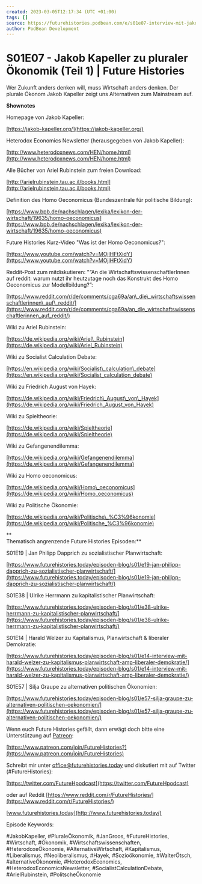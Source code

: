```yaml
---
created: 2023-03-05T12:17:34 (UTC +01:00)
tags: []
source: https://futurehistories.podbean.com/e/s01e07-interview-mit-jakob-kapeller-teil-1/
author: PodBean Development
---
```


# S01E07 - Jakob Kapeller zu pluraler Ökonomik (Teil 1) | Future Histories

Wer Zukunft anders denken will, muss Wirtschaft anders denken. Der plurale Ökonom Jakob Kapeller zeigt uns Alternativen zum Mainstream auf.

**Shownotes**

  
Homepage von Jakob Kapeller:

[https://jakob-kapeller.org/](https://jakob-kapeller.org/)

  
Heterodox Economics Newsletter (herausgegeben von Jakob Kapeller):

[http://www.heterodoxnews.com/HEN/home.html](http://www.heterodoxnews.com/HEN/home.html)

  
Alle Bücher von Ariel Rubinstein zum freien Download:

[http://arielrubinstein.tau.ac.il/books.html](http://arielrubinstein.tau.ac.il/books.html)

  
Definition des Homo Oeconomicus (Bundeszentrale für politische Bildung):

[https://www.bpb.de/nachschlagen/lexika/lexikon-der-wirtschaft/19635/homo-oeconomicus](https://www.bpb.de/nachschlagen/lexika/lexikon-der-wirtschaft/19635/homo-oeconomicus)

  
Future Histories Kurz-Video "Was ist der Homo Oeconomicus?":

[https://www.youtube.com/watch?v=MOjlHFtXidY](https://www.youtube.com/watch?v=MOjlHFtXidY)

  
Reddit-Post zum mitdiskutieren: "“An die WirtschaftswissenschaftlerInnen auf reddit: warum nutzt ihr heutzutage noch das Konstrukt des Homo Oeconomicus zur Modellbildung?”:

[https://www.reddit.com/r/de/comments/cga69a/an\_die\_wirtschaftswissenschaftlerinnen\_auf\_reddit/](https://www.reddit.com/r/de/comments/cga69a/an_die_wirtschaftswissenschaftlerinnen_auf_reddit/)

  
Wiki zu Ariel Rubinstein:

[https://de.wikipedia.org/wiki/Ariel\_Rubinstein](https://de.wikipedia.org/wiki/Ariel_Rubinstein)

  
Wiki zu Socialist Calculation Debate:

[https://en.wikipedia.org/wiki/Socialist\_calculation\_debate](https://en.wikipedia.org/wiki/Socialist_calculation_debate)

  
Wiki zu Friedrich August von Hayek:

[https://de.wikipedia.org/wiki/Friedrich\_August\_von\_Hayek](https://de.wikipedia.org/wiki/Friedrich_August_von_Hayek)

  
Wiki zu Spieltheorie:

[https://de.wikipedia.org/wiki/Spieltheorie](https://de.wikipedia.org/wiki/Spieltheorie)

  
Wiki zu Gefangenendilemma:

[https://de.wikipedia.org/wiki/Gefangenendilemma](https://de.wikipedia.org/wiki/Gefangenendilemma)

  
Wiki zu Homo oeconomicus:

[https://de.wikipedia.org/wiki/Homo\_oeconomicus](https://de.wikipedia.org/wiki/Homo_oeconomicus)

  
Wiki zu Politische Ökonomie:

[https://de.wikipedia.org/wiki/Politische\_%C3%96konomie](https://de.wikipedia.org/wiki/Politische_%C3%96konomie)

**  
Thematisch angrenzende Future Histories Episoden:**

  
S01E19 | Jan Philipp Dapprich zu sozialistischer Planwirtschaft:

[https://www.futurehistories.today/episoden-blog/s01/e19-jan-philipp-dapprich-zu-sozialistischer-planwirtschaft/](https://www.futurehistories.today/episoden-blog/s01/e19-jan-philipp-dapprich-zu-sozialistischer-planwirtschaft/)

  
S01E38 | Ulrike Herrmann zu kapitalistischer Planwirtschaft:

[https://www.futurehistories.today/episoden-blog/s01/e38-ulrike-herrmann-zu-kapitalistischer-planwirtschaft/](https://www.futurehistories.today/episoden-blog/s01/e38-ulrike-herrmann-zu-kapitalistischer-planwirtschaft/)

  
S01E14 | Harald Welzer zu Kapitalismus, Planwirtschaft & liberaler Demokratie:

[https://www.futurehistories.today/episoden-blog/s01/e14-interview-mit-harald-welzer-zu-kapitalismus-planwirtschaft-amp-liberaler-demokratie/](https://www.futurehistories.today/episoden-blog/s01/e14-interview-mit-harald-welzer-zu-kapitalismus-planwirtschaft-amp-liberaler-demokratie/)

  
S01E57 | Silja Graupe zu alternativen politischen Ökonomien:

[https://www.futurehistories.today/episoden-blog/s01/e57-silja-graupe-zu-alternativen-politischen-oekonomien/](https://www.futurehistories.today/episoden-blog/s01/e57-silja-graupe-zu-alternativen-politischen-oekonomien/)

Wenn euch Future Histories gefällt, dann erwägt doch bitte eine Unterstützung auf [Patreon](https://www.patreon.com/join/FutureHistories):

[https://www.patreon.com/join/FutureHistories?](https://www.patreon.com/join/FutureHistories)

Schreibt mir unter [office@futurehistories.today](mailto:office@futurehistories.today) und diskutiert mit auf Twitter (#FutureHistories):

[https://twitter.com/FutureHpodcast](https://twitter.com/FutureHpodcast)

oder auf Reddit [https://www.reddit.com/r/FutureHistories/](https://www.reddit.com/r/FutureHistories/)

[www.futurehistories.today](http://www.futurehistories.today/)

Episode Keywords:

#JakobKapeller, #PluraleÖkonomik, #JanGroos, #FutureHistories, #Wirtschaft, #Ökonomik, #Wirtschaftswissenschaften, #HeterodoxeÖkonomie, #AlternativeWirtschaft, #Kapitalismus, #Liberalismus, #Neoliberalismus, #Hayek, #Sozioökonomie, #WalterÖtsch, #alternativeÖkonomie, #HeterodoxEconomics, #HeterodoxEconomicsNewsletter, #SocialistCalculationDebate, #ArielRubinstein, #PolitscheÖkonomie
